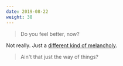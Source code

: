 ```yaml
---
date: 2019-08-22
weight: 38
---
```


> Do you feel better, now?

Not really. Just a <a class="pulse" href="/poet-and-mystic">different kind of melancholy</a>.

> Ain't that just the way of things?

